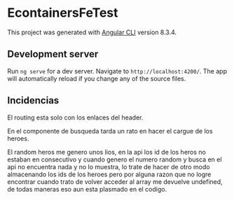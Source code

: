 # EcontainersFeTest

This project was generated with [Angular CLI](https://github.com/angular/angular-cli) version 8.3.4.

## Development server

Run `ng serve` for a dev server. Navigate to `http://localhost:4200/`. The app will automatically reload if you change any of the source files.

## Incidencias

El routing esta solo con los enlaces del header.

En el componente de busqueda tarda un rato en hacer el cargue de los heroes.

El random heros me genero unos lios, en la api los id de los heros no estaban en consecutivo y cuando genero el numero random y busca en el api no encuentra nada y no lo muestra, lo trate de hacer de otro modo almacenando los ids de los heroes pero por alguna razon que no logre encontrar cuando trato de volver acceder al array me devuelve undefined, de todas maneras eso aun esta plasmado en el codigo.

